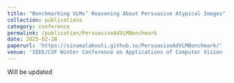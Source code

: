 ```yaml
---
title: "Benchmarking VLMs’ Reasoning About Persuasive Atypical Images"
collection: publications
category: conference
permalink: /publication/PersuasiveAdVLMBenchmark
date: 2025-02-28
paperurl: 'https://sinamalakouti.github.io/PersuasiveAdVLMBenchmark/'
venue: 'IEEE/CVF Winter Conference on Applications of Computer Vision (WACV)'
---
```


Will be updated
